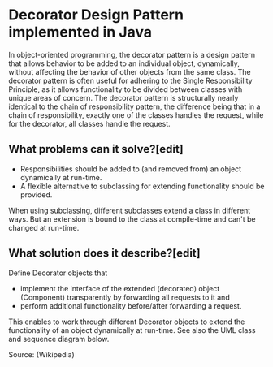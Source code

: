 # Decorator Design Pattern implemented in Java

In object-oriented programming, the decorator pattern is a design pattern that allows behavior to be added to an individual object, dynamically, without affecting the behavior of other objects from the same class. The decorator pattern is often useful for adhering to the Single Responsibility Principle, as it allows functionality to be divided between classes with unique areas of concern. The decorator pattern is structurally nearly identical to the chain of responsibility pattern, the difference being that in a chain of responsibility, exactly one of the classes handles the request, while for the decorator, all classes handle the request.

## What problems can it solve?[edit]
- Responsibilities should be added to (and removed from) an object dynamically at run-time.
- A flexible alternative to subclassing for extending functionality should be provided.

When using subclassing, different subclasses extend a class in different ways. But an extension is bound to the class at compile-time and can't be changed at run-time.

## What solution does it describe?[edit]

Define Decorator objects that

- implement the interface of the extended (decorated) object (Component) transparently by forwarding all requests to it and
- perform additional functionality before/after forwarding a request.

This enables to work through different Decorator objects to extend the functionality of an object dynamically at run-time. 
See also the UML class and sequence diagram below.

Source: (Wikipedia)